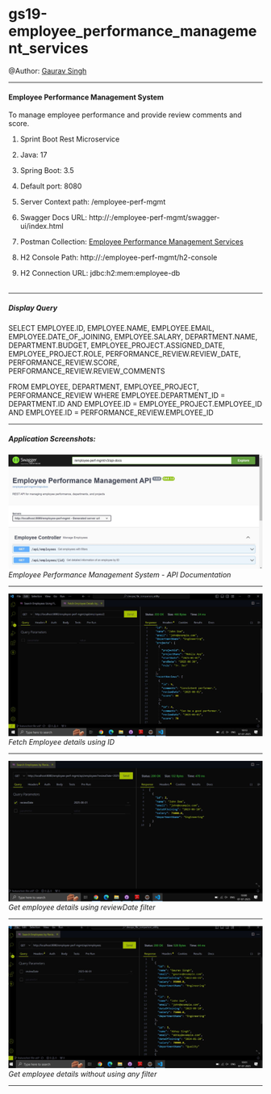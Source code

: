 # gs19-employee_performance_management_services

@Author: [Gaurav Singh](https://github.com/ergauravsingh)

---

#### Employee Performance Management System

To manage employee performance and provide review comments and score.

1) Sprint Boot Rest Microservice <br>
2) Java: 17 <br>
3) Spring Boot: 3.5 <br>
4) Default port: 8080 <br>
5) Server Context path: /employee-perf-mgmt <br>


6) Swagger Docs URL: http://<hostname>:<port>/employee-perf-mgmt/swagger-ui/index.html <br>
7) Postman Collection: [Employee Performance Management Services](https://github.com/ergauravsingh/gs19-employee_performance_management_services/blob/master/src/main/resources/postmanCollections/employee_performance_management_services_postmancollection.json) <br>
8) H2 Console Path: http://<hostname>:<port>/employee-perf-mgmt/h2-console <br>
9) H2 Connection URL: jdbc:h2:mem:employee-db <br><br>

---

##### Display Query

SELECT EMPLOYEE.ID, EMPLOYEE.NAME, EMPLOYEE.EMAIL, EMPLOYEE.DATE_OF_JOINING, EMPLOYEE.SALARY, 
DEPARTMENT.NAME, DEPARTMENT.BUDGET, 
EMPLOYEE_PROJECT.ASSIGNED_DATE, EMPLOYEE_PROJECT.ROLE,
PERFORMANCE_REVIEW.REVIEW_DATE, PERFORMANCE_REVIEW.SCORE, PERFORMANCE_REVIEW.REVIEW_COMMENTS

FROM EMPLOYEE, DEPARTMENT, EMPLOYEE_PROJECT, PERFORMANCE_REVIEW 
WHERE EMPLOYEE.DEPARTMENT_ID = DEPARTMENT.ID 
AND EMPLOYEE.ID = EMPLOYEE_PROJECT.EMPLOYEE_ID 
AND EMPLOYEE.ID = PERFORMANCE_REVIEW.EMPLOYEE_ID

---

##### Application Screenshots:

![Swagger Documentation](src/main/resources/screenshots/swaggerdocs.JPG)
*Employee Performance Management System - API Documentation*

---

![Employee Details](src/main/resources/screenshots/employeedetails.JPG)
*Fetch Employee details using ID*

---

![Search by reviewDate](src/main/resources/screenshots/searchbyreviewdate.JPG)
*Get employee details using reviewDate filter*

---

![Search without filters](src/main/resources/screenshots/searchwithoutfilters.JPG)
*Get employee details without using any filter*

---


